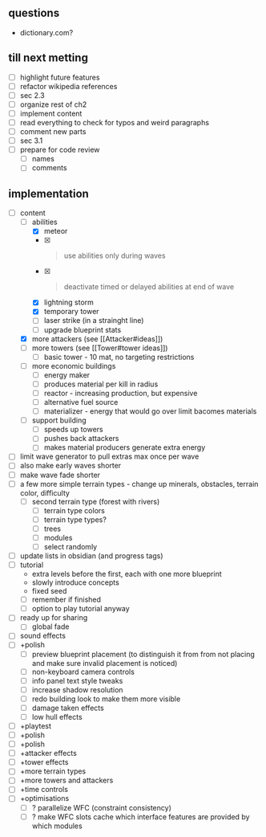 ## questions
- dictionary.com?

## till next metting
- [ ] highlight future features
- [ ] refactor wikipedia references
- [ ] sec 2.3
- [ ] organize rest of ch2
- [ ] implement content
- [ ] read everything to check for typos and weird paragraphs
- [ ] comment new parts
- [ ] sec 3.1
- [ ] prepare for code review
    - [ ] names
    - [ ] comments

## implementation 
- [ ] content
    - [ ] abilities
        - [x] meteor
        - [x] > use abilities only during waves
        - [x] > deactivate timed or delayed abilities at end of wave
        - [x] lightning storm
        - [x] temporary tower
        - [ ] laser strike (in a strainght line)
        - [ ] upgrade blueprint stats
    - [x] more attackers (see [[Attacker#ideas]])
    - [ ] more towers (see [[Tower#tower ideas]])
        - [ ] basic tower - 10 mat, no targeting restrictions
    - [ ] more economic buildings
        - [ ] energy maker
        - [ ] produces material per kill in radius
        - [ ] reactor - increasing production, but expensive
        - [ ] alternative fuel source
        - [ ] materializer - energy that would go over limit bacomes materials
    - [ ] support building
        - [ ] speeds up towers
        - [ ] pushes back attackers
        - [ ] makes material producers generate extra energy
- [ ] limit wave generator to pull extras max once per wave
- [ ] also make early waves shorter
- [ ] make wave fade shorter
- [ ] a few more simple terrain types - change up minerals, obstacles, terrain color, difficulty
    - [ ] second terrain type (forest with rivers)
        - [ ] terrain type colors
        - [ ] terrain type types?
        - [ ] trees
        - [ ] modules
        - [ ] select randomly
- [ ] update lists in obsidian (and progress tags)
- [ ] tutorial
    - extra levels before the first, each with one more blueprint
    - slowly introduce concepts
    - fixed seed
    - [ ] remember if finished
    - [ ] option to play tutorial anyway
- [ ] ready up for sharing
    - [ ] global fade
- [ ] sound effects
- [ ] +polish
    - [ ] preview blueprint placement (to distinguish it from from not placing and make sure invalid placement is noticed)
    - [ ] non-keyboard camera controls
    - [ ] info panel text style tweaks
    - [ ] increase shadow resolution
    - [ ] redo building look to make them more visible
    - [ ] damage taken effects
    - [ ] low hull effects
- [ ] +playtest
- [ ] +polish
- [ ] +polish
- [ ] +attacker effects
- [ ] +tower effects
- [ ] +more terrain types
- [ ] +more towers and attackers
- [ ] +time controls
- [ ] +optimisations
    - [ ] ? parallelize WFC (constraint consistency)
    - [ ] ? make WFC slots cache which interface features are provided by which modules

